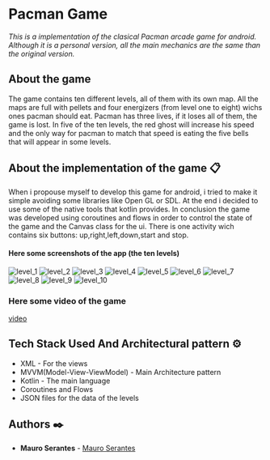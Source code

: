 # Pacman Game

_This is a implementation of the clasical Pacman arcade game for android. Although it is a personal version,
all the main mechanics are the same than the original version._

## About the game
The game contains ten different levels, all of them with its own map. All the maps are full with pellets and 
four energizers (from level one to eight) wichs ones pacman should eat.
Pacman has three lives, if it loses all of them, the game is lost. 
In five of the ten levels, the red ghost will increase his speed and the only way for pacman to match that speed is 
eating the five bells that will appear in some levels.

## About the implementation of the game 📋
When i propouse myself to develop this game for android, i tried to make it simple avoiding some libraries like Open GL or SDL.
At the end i decided to use some of the native tools that kotlin provides. In conclusion the game was developed using coroutines
and flows in order to control the state of the game and the Canvas class for the ui.
There is one activity wich contains six buttons: up,right,left,down,start and stop.


#### Here some screenshots of the app (the ten levels)
![level_1](https://github.com/user-attachments/assets/d7bd8345-0d9c-4a6c-a4e6-71c83155c893)
![level_2](https://github.com/user-attachments/assets/4cd4b5de-d3c3-4282-a2d7-edfaef6bc036)
![level_3](https://github.com/user-attachments/assets/db87b007-1e35-4420-933b-2133ba9da33e)
![level_4](https://github.com/user-attachments/assets/98f716c3-216e-4609-b08e-9b8ffbfffe9b)
![level_5](https://github.com/user-attachments/assets/f1e3dfa3-8dae-4b4c-bd16-9f958832f50b)
![level_6](https://github.com/user-attachments/assets/7604bf73-8b12-47e4-adba-11cac7472e1a)
![level_7](https://github.com/user-attachments/assets/b010cfee-7514-450f-9a58-d29b9ce05081)
![level_8](https://github.com/user-attachments/assets/af45e295-f768-411b-a09e-88ffc6963ec9)
![level_9](https://github.com/user-attachments/assets/5a8a236a-91a0-4bcb-9693-a3ef056a4f6f)
![level_10](https://github.com/user-attachments/assets/8480d9b4-16c8-407c-b491-f00afd8c9945)

### Here some video of the game

[video](https://github.com/MauroSerantes/Pacman_Android/blob/main/resources/game_test.mp4)


## Tech Stack Used And Architectural pattern ⚙️
* XML - For the views
* MVVM(Model-View-ViewModel) - Main Architecture pattern
* Kotlin - The main language
* Coroutines and Flows
* JSON files for the data of the levels

## Authors ✒️

* **Mauro Serantes** - [Mauro Serantes](https://github.com/MauroSerantes)
